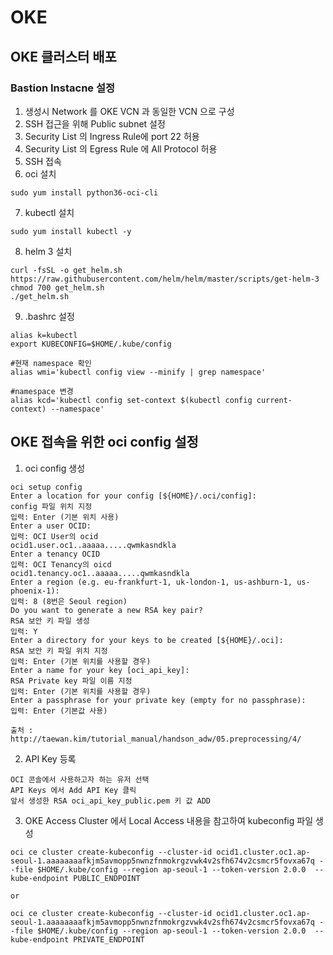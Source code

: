 # OKE

## OKE 클러스터 배포


### Bastion Instacne 설정
1. 생성시 Network 를 OKE VCN 과 동일한 VCN 으로 구성
2. SSH 접근을 위해 Public subnet 설정
3. Security List 의 Ingress Rule에 port 22 허용
4. Security List 의 Egress Rule 에 All Protocol 허용
5. SSH 접속
6. oci 설치
```
sudo yum install python36-oci-cli
```
7. kubectl 설치
```
sudo yum install kubectl -y
```
8. helm 3 설치
```
curl -fsSL -o get_helm.sh https://raw.githubusercontent.com/helm/helm/master/scripts/get-helm-3
chmod 700 get_helm.sh
./get_helm.sh
```
9. .bashrc 설정
```
alias k=kubectl
export KUBECONFIG=$HOME/.kube/config

#현재 namespace 확인
alias wmi='kubectl config view --minify | grep namespace'

#namespace 변경
alias kcd='kubectl config set-context $(kubectl config current-context) --namespace'
```

## OKE 접속을 위한 oci config 설정
1. oci config 생성
```
oci setup config
Enter a location for your config [${HOME}/.oci/config]:
config 파일 위치 지정
입력: Enter (기본 위치 사용)
Enter a user OCID:
입력: OCI User의 ocid
ocid1.user.oc1..aaaaa.....qwmkasndkla
Enter a tenancy OCID
입력: OCI Tenancy의 oicd
ocid1.tenancy.oc1..aaaaa.....qwmkasndkla
Enter a region (e.g. eu-frankfurt-1, uk-london-1, us-ashburn-1, us-phoenix-1):
입력: 8 (8번은 Seoul region)
Do you want to generate a new RSA key pair?
RSA 보안 키 파일 생성
입력: Y
Enter a directory for your keys to be created [${HOME}/.oci]:
RSA 보안 키 파일 위치 지정
입력: Enter (기본 위치를 사용할 경우)
Enter a name for your key [oci_api_key]:
RSA Private key 파일 이름 지정
입력: Enter (기본 위치를 사용할 경우)
Enter a passphrase for your private key (empty for no passphrase):
입력: Enter (기본값 사용)

출처 : http://taewan.kim/tutorial_manual/handson_adw/05.preprocessing/4/
```
2. API Key 등록
```
OCI 콘솔에서 사용하고자 하는 유저 선택
API Keys 에서 Add API Key 클릭
앞서 생성한 RSA oci_api_key_public.pem 키 값 ADD
```
3. OKE Access Cluster 에서 Local Access 내용을 참고하여 kubeconfig 파일 생성
```
oci ce cluster create-kubeconfig --cluster-id ocid1.cluster.oc1.ap-seoul-1.aaaaaaaafkjm5avmopp5nwnzfnmokrgzvwk4v2sfh674v2csmcr5fovxa67q --file $HOME/.kube/config --region ap-seoul-1 --token-version 2.0.0  --kube-endpoint PUBLIC_ENDPOINT

or

oci ce cluster create-kubeconfig --cluster-id ocid1.cluster.oc1.ap-seoul-1.aaaaaaaafkjm5avmopp5nwnzfnmokrgzvwk4v2sfh674v2csmcr5fovxa67q --file $HOME/.kube/config --region ap-seoul-1 --token-version 2.0.0  --kube-endpoint PRIVATE_ENDPOINT
```
